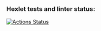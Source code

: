 ### Hexlet tests and linter status:
[![Actions Status](https://github.com/rizhik356/devops-for-developers-project-77/actions/workflows/hexlet-check.yml/badge.svg)](https://github.com/rizhik356/devops-for-developers-project-77/actions)